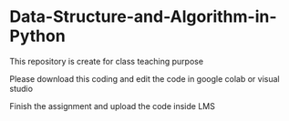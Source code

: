 # Data-Structure-and-Algorithm-in-Python

This repository is create for class teaching purpose

Please download this coding and edit the code in google colab or visual studio

Finish the assignment and upload the code inside LMS 

